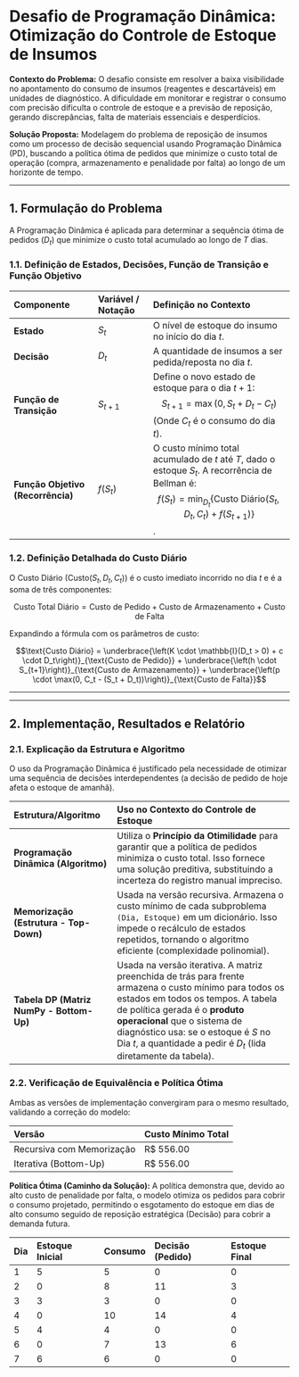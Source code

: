 # Desafio de Programação Dinâmica: Otimização do Controle de Estoque de Insumos

**Contexto do Problema:**
O desafio consiste em resolver a baixa visibilidade no apontamento do consumo de insumos (reagentes e descartáveis) em unidades de diagnóstico. A dificuldade em monitorar e registrar o consumo com precisão dificulta o controle de estoque e a previsão de reposição, gerando discrepâncias, falta de materiais essenciais e desperdícios.

**Solução Proposta:**
Modelagem do problema de reposição de insumos como um processo de decisão sequencial usando Programação Dinâmica (PD), buscando a política ótima de pedidos que minimize o custo total de operação (compra, armazenamento e penalidade por falta) ao longo de um horizonte de tempo.

---

## 1. Formulação do Problema

A Programação Dinâmica é aplicada para determinar a sequência ótima de pedidos ($D_t$) que minimize o custo total acumulado ao longo de $T$ dias.

### 1.1. Definição de Estados, Decisões, Função de Transição e Função Objetivo

| Componente | Variável / Notação | Definição no Contexto |
| :--- | :--- | :--- |
| **Estado** | $S_t$ | O nível de estoque do insumo no início do dia $t$. |
| **Decisão** | $D_t$ | A quantidade de insumos a ser pedida/reposta no dia $t$. |
| **Função de Transição** | $S_{t+1}$ | Define o novo estado de estoque para o dia $t+1$: $$S_{t+1} = \max(0, S_t + D_t - C_t)$$ (Onde $C_t$ é o consumo do dia $t$). |
| **Função Objetivo (Recorrência)** | $f(S_t)$ | O custo mínimo total acumulado de $t$ até $T$, dado o estoque $S_t$. A recorrência de Bellman é: $$f(S_t) = \min_{D_t} \left\{ \text{Custo Diário}(S_t, D_t, C_t) + f(S_{t+1}) \right\}$$. |

### 1.2. Definição Detalhada do Custo Diário

O Custo Diário ($\text{Custo}(S_t, D_t, C_t)$) é o custo imediato incorrido no dia $t$ e é a soma de três componentes:

$$\text{Custo Total Diário} = \text{Custo de Pedido} + \text{Custo de Armazenamento} + \text{Custo de Falta}$$

Expandindo a fórmula com os parâmetros de custo:

$$\text{Custo Diário} = \underbrace{\left(K \cdot \mathbb{I}(D_t > 0) + c \cdot D_t\right)}_{\text{Custo de Pedido}} + \underbrace{\left(h \cdot S_{t+1}\right)}_{\text{Custo de Armazenamento}} + \underbrace{\left(p \cdot \max(0, C_t - (S_t + D_t))\right)}_{\text{Custo de Falta}}$$

---

---

## 2. Implementação, Resultados e Relatório 

### 2.1. Explicação da Estrutura e Algoritmo 

O uso da Programação Dinâmica é justificado pela necessidade de otimizar uma sequência de decisões interdependentes (a decisão de pedido de hoje afeta o estoque de amanhã).

| Estrutura/Algoritmo | Uso no Contexto do Controle de Estoque |
| :--- | :--- |
| **Programação Dinâmica (Algoritmo)** | Utiliza o **Princípio da Otimilidade** para garantir que a política de pedidos minimiza o custo total. Isso fornece uma solução preditiva, substituindo a incerteza do registro manual impreciso. |
| **Memorização (Estrutura - Top-Down)** | Usada na versão recursiva. Armazena o custo mínimo de cada subproblema `(Dia, Estoque)` em um dicionário. Isso impede o recálculo de estados repetidos, tornando o algoritmo eficiente (complexidade polinomial). |
| **Tabela DP (Matriz NumPy - Bottom-Up)** | Usada na versão iterativa. A matriz preenchida de trás para frente armazena o custo mínimo para todos os estados em todos os tempos. A tabela de política gerada é o **produto operacional** que o sistema de diagnóstico usa: se o estoque é $S$ no Dia $t$, a quantidade a pedir é $D_t$ (lida diretamente da tabela). |

### 2.2. Verificação de Equivalência e Política Ótima 

Ambas as versões de implementação convergiram para o mesmo resultado, validando a correção do modelo:

| Versão | Custo Mínimo Total |
| :--- | :--- |
| Recursiva com Memorização | R$ 556.00 |
| Iterativa (Bottom-Up) | R$ 556.00 |

**Política Ótima (Caminho da Solução):**
A política demonstra que, devido ao alto custo de penalidade por falta, o modelo otimiza os pedidos para cobrir o consumo projetado, permitindo o esgotamento do estoque em dias de alto consumo seguido de reposição estratégica (Decisão) para cobrir a demanda futura.

| Dia | Estoque Inicial | Consumo | Decisão (Pedido) | Estoque Final |
| :--- | :--- | :--- | :--- | :--- |
| 1 | 5 | 5 | 0 | 0 |
| 2 | 0 | 8 | 11 | 3 |
| 3 | 3 | 3 | 0 | 0 |
| 4 | 0 | 10 | 14 | 4 |
| 5 | 4 | 4 | 0 | 0 |
| 6 | 0 | 7 | 13 | 6 |
| 7 | 6 | 6 | 0 | 0 |
